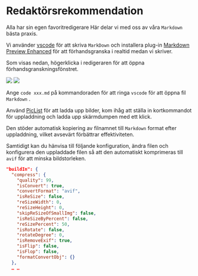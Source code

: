 # Redaktörsrekommendation

Alla har sin egen favoritredigerare Här delar vi med oss av våra `Markdown` bästa praxis.

Vi använder [vscode](https://code.visualstudio.com/) för att skriva `MarkDown` och installera plug-in [Markdown Preview Enhanced](https://marketplace.visualstudio.com/items?itemName=shd101wyy.markdown-preview-enhanced) för att förhandsgranska i realtid medan vi skriver.

Som visas nedan, högerklicka i redigeraren för att öppna förhandsgranskningsfönstret.

![](https://p.3ti.site/1720775216.avif)
![](https://p.3ti.site/1720775043.avif)

Ange `code xxx.md` på kommandoraden för att ringa `vscode` för att öppna fil `Markdown` .

Använd [PicList](https://github.com/Kuingsmile/PicList) för att ladda upp bilder, kom ihåg att ställa in kortkommandot för uppladdning och ladda upp skärmdumpen med ett klick.

Den stöder automatisk kopiering av filnamnet till `Markdown` format efter uppladdning, vilket avsevärt förbättrar effektiviteten.

Samtidigt kan du hänvisa till följande konfiguration, ändra filen och konfigurera den uppladdade filen så att den automatiskt komprimeras till `avif` för att minska bildstorleken.

```json
"buildIn": {
  "compress": {
    "quality": 99,
    "isConvert": true,
    "convertFormat": "avif",
    "isReSize": false,
    "reSizeWidth": 0,
    "reSizeHeight": 0,
    "skipReSizeOfSmallImg": false,
    "isReSizeByPercent": false,
    "reSizePercent": 50,
    "isRotate": false,
    "rotateDegree": 0,
    "isRemoveExif": true,
    "isFlip": false,
    "isFlop": false,
    "formatConvertObj": {}
  },
  … …
```